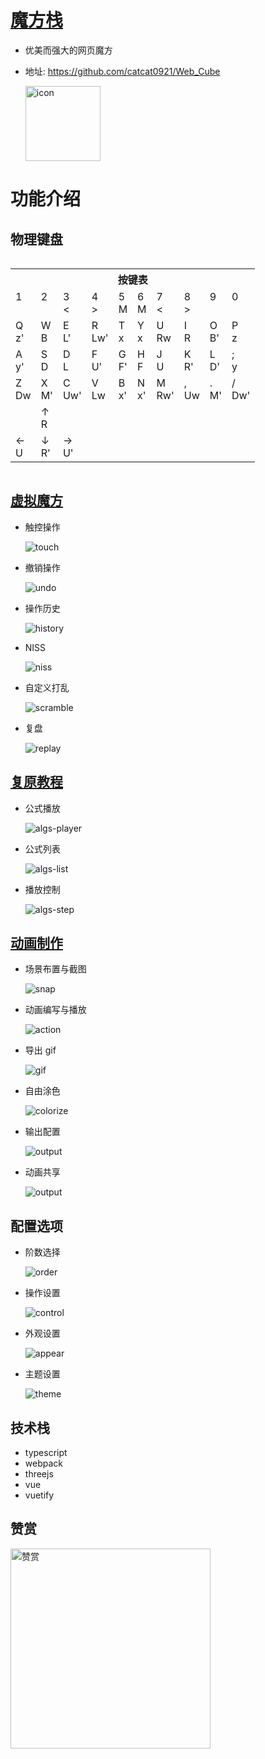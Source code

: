 # [魔方栈](https://github.com/catcat0921/Web_Cube)

- 优美而强大的网页魔方

- 地址: <https://github.com/catcat0921/Web_Cube>

  <img width="120px" src="https://github.com/catcat0921/Web_Cube/resource/icon.png"  alt="icon"/>


# 功能介绍

## 物理键盘

<table class="table" id="vrckey" style="display: inline-block;">
<tr><th colspan=10>按键表</th></tr>
<tr>
<td>1<br><br></td><td>2<br><br></td><td>3<br><span>&lt;</span></td><td>4<br><span>&gt;</span></td><td>5<br><span>M</span></td>
<td>6<br><span>M</span></td><td>7<br><span>&lt;</span></td><td>8<br><span>&gt;</span></td><td>9<br><br></td><td>0<br><br></td>
</tr><tr>
<td>Q<br><span> z'</span></td><td>W<br><span>  B</span></td><td>E<br><span> L'</span></td><td>R<br><span>Lw'</span></td><td>T<br><span>  x</span></td> 
<td>Y<br><span>  x</span></td><td>U<br><span> Rw</span></td><td>I<br><span>  R</span></td><td>O<br><span> B'</span></td><td>P<br><span>  z</span></td> 
</tr><tr>
<td>A<br><span> y'</span></td><td>S<br><span>  D</span></td><td>D<br><span>  L</span></td><td>F<br><span> U'</span></td><td>G<br><span> F'</span></td>
<td>H<br><span>  F</span></td><td>J<br><span>  U</span></td><td>K<br><span> R'</span></td><td>L<br><span> D'</span></td><td>;<br><span>  y</span></td>
</tr><tr>
<td>Z<br><span> Dw</span></td><td>X<br><span> M'</span></td><td>C<br><span>Uw'</span></td><td>V<br><span> Lw</span></td><td>B<br><span> x'</span></td>
<td>N<br><span> x'</span></td><td>M<br><span>Rw'</span></td><td>,<br><span> Uw</span></td><td>.<br><span> M'</span></td><td>/<br><span>Dw'</span></td>
</tr>
<tr>
<td></td>
<td>↑<br><span> R</span></td>
<td></td>
</tr>
<tr>
<td>←<br><span> U</span></td>
<td>↓<br><span> R'</span></td>
<td>→<br><span> U'</span></td>
</tr>
</table>

## [虚拟魔方](https://github.com/catcat0921/Web_Cube)

- 触控操作

  ![touch](https://github.com/catcat0921/Web_Cube/screenshot/touch.gif)

- 撤销操作

  ![undo](https://github.com/catcat0921/Web_Cube/screenshot/undo.gif)

- 操作历史

  ![history](https://github.com/catcat0921/Web_Cube/screenshot/history.gif)

- NISS

  ![niss](https://github.com/catcat0921/Web_Cube/screenshot/niss.gif)

- 自定义打乱

  ![scramble](https://github.com/catcat0921/Web_Cube/screenshot/scramble.gif)

- 复盘

  ![replay](https://github.com/catcat0921/Web_Cube/screenshot/replay.gif)

## [复原教程](https://github.com/catcat0921/Web_Cube/?mode=algs)

- 公式播放

  ![algs-player](https://github.com/catcat0921/Web_Cube/screenshot/algs-player.gif)

* 公式列表

  ![algs-list](https://github.com/catcat0921/Web_Cube/screenshot/algs-list.gif)

- 播放控制

  ![algs-step](https://github.com/catcat0921/Web_Cube/screenshot/algs-step.gif)

## [动画制作](https://github.com/catcat0921/Web_Cube?mode=director)

- 场景布置与截图

  ![snap](https://github.com/catcat0921/Web_Cube/screenshot/snap.gif)

- 动画编写与播放

  ![action](https://github.com/catcat0921/Web_Cube/screenshot/action.gif)

- 导出 gif

  ![gif](https://github.com/catcat0921/Web_Cube/screenshot/gif.gif)

- 自由涂色

  ![colorize](https://github.com/catcat0921/Web_Cube/screenshot/colorize.gif)

- 输出配置

  ![output](https://github.com/catcat0921/Web_Cube/screenshot/output.gif)

- 动画共享

  ![output](https://github.com/catcat0921/Web_Cube/screenshot/share.gif)

## 配置选项

- 阶数选择

  ![order](https://github.com/catcat0921/Web_Cube/screenshot/order.gif)

- 操作设置

  ![control](https://github.com/catcat0921/Web_Cube/screenshot/control.gif)

- 外观设置

  ![appear](https://github.com/catcat0921/Web_Cube/screenshot/appear.gif)

- 主题设置

  ![theme](https://github.com/catcat0921/Web_Cube/screenshot/theme.gif)

## 技术栈

- typescript
- webpack
- threejs
- vue
- vuetify

## 赞赏

  <img width="320px" src="https://github.com/catcat0921/Web_Cube/screenshot/appreciation.jpg"  alt="赞赏" />

